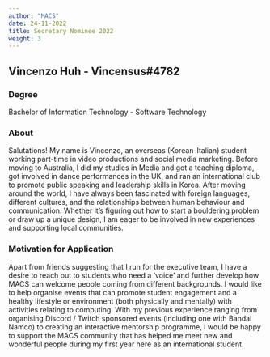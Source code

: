 ```yaml
---
author: "MACS"
date: 24-11-2022
title: Secretary Nominee 2022
weight: 3
---
```


## Vincenzo Huh - Vincensus#4782

### Degree
Bachelor of Information Technology - Software Technology

### About
Salutations! My name is Vincenzo, an overseas (Korean-Italian) student working part-time in video productions and social media marketing. Before moving to Australia, I did my studies in Media and got a teaching diploma, got involved in dance performances in the UK, and ran an international club to promote public speaking and leadership skills in Korea. After moving around the world, I have always been fascinated with foreign languages, different cultures, and the relationships between human behaviour and communication. Whether it’s figuring out how to start a bouldering problem or draw up a unique design, I am eager to be involved in new experiences and supporting local communities.

### Motivation for Application
Apart from friends suggesting that I run for the executive team, I have a desire to reach out to students who need a ‘voice’ and further develop how MACS can welcome people coming from different backgrounds. I would like to help organise events that can promote student engagement and a healthy lifestyle or environment (both physically and mentally) with activities relating to computing. With my previous experience ranging from organising Discord / Twitch sponsored events (including one with Bandai Namco) to creating an interactive mentorship programme, I would be happy to support the MACS community that has helped me meet new and wonderful people during my first year here as an international student.